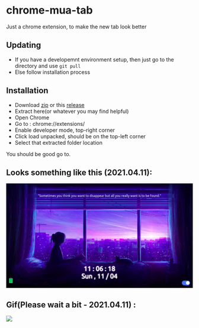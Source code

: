 # chrome-mua-tab
Just a chrome extension, to make the new tab look better

## Updating 
 - If you have a developemnt environment setup, then just go to the directory and use `git pull`
 - Else follow installation process


## Installation
 - Download [zip](https://github.com/maifeeulasad/chrome-mua-tab/archive/main.zip) or this [release](https://github.com/maifeeulasad/chrome-mua-tab/releases/download/2.0/chrome-mua-tab.zip)
 - Extract here(or whatever you may find helpful)
 - Open Chrome
 - Go to : chrome://extensions/
 - Enable developer mode, top-right corner
 - Click load unpacked, should be on the top-left corner
 - Select that extracted folder location
 
You should be good go to.

## Looks something like this (2021.04.11):
![](https://github.com/maifeeulasad/chrome-mua-tab/blob/gh-pages/snaps/Screenshot%20from%202021-04-11%2011-06-18.png)
## Gif(Please wait a bit - 2021.04.11) : 
![](https://github.com/maifeeulasad/chrome-mua-tab/blob/gh-pages/snaps/chrome_mua_tab.gif)
